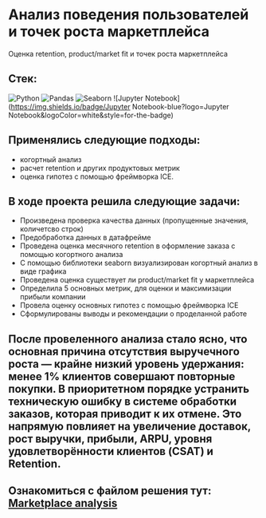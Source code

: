 # Анализ поведения пользователей и точек роста маркетплейса
Оценка retention, product/market fit и точек роста маркетплейса
## Стек:
![Python](https://img.shields.io/badge/python-3670A0?style=for-the-badge&logo=python&logoColor=ffdd54)
![Pandas](https://img.shields.io/badge/pandas-%23150458.svg?style=for-the-badge&logo=pandas&logoColor=white)
![Seaborn](https://img.shields.io/badge/Seaborn-blue?logo=seaborn&logoColor=white&style=for-the-badge)
![Jupyter Notebook](https://img.shields.io/badge/Jupyter Notebook-blue?logo=Jupyter Notebook&logoColor=white&style=for-the-badge)

## Применялись следующие подходы:
+ когортный анализ
+ расчет retention и других продуктовых метрик
+ оценка гипотез с помощью фреймворка ICE.

## В ходе проекта решила следующие задачи:
+ Произведена проверка качества данных (пропущенные значения, количетсво строк)
+ Предобработка данных в датафрейме
+ Проведена оценка месячного retention в оформление заказа с помощью когортного анализа
+ С помощью библиотеки seaborn визуализирован когортный анализ в виде графика
+ Проведена оценка существует ли product/market fit у маркетплейса
+ Определила 5 основных метрик, для оценки и максимизации прибыли компании
+ Провела оценку основных гипотез с помощью фреймворка ICE
+ Сформулированы выводы и рекомендации о проделанной работе

## После провеленного анализа стало ясно, что основная причина отсутствия выручечного роста — крайне низкий уровень удержания: менее 1% клиентов совершают повторные покупки. В приоритетном порядке устранить техническую ошибку в системе обработки заказов, которая приводит к их отмене. Это напрямую повлияет на увеличение доставок, рост выручки, прибыли, ARPU, уровня удовлетворённости клиентов (CSAT) и Retention.

Ознакомиться с файлом решения тут:
[Marketplace analysis](FinPro_NF.ipynb)
--------------------
